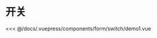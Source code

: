 # 开关

<common-democode title="基础用法">
  <form-switch-demo1></form-switch-demo1>
  <highlight-code slot="codeText" lang="vue">
<<< @/docs/.vuepress/components/form/switch/demo1.vue
  </highlight-code>
</common-democode>

<form-switch-attr-desc></form-switch-attr-desc>
